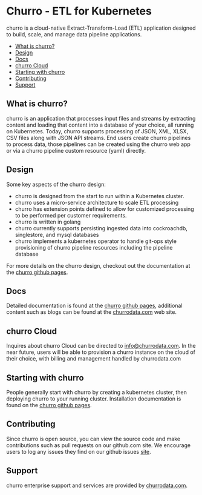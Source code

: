# Churro - ETL for Kubernetes

churro is a cloud-native Extract-Transform-Load (ETL) application designed to build, scale, and manage data pipeline applications.

* [What is churro?](#what-is-churro)
* [Design](#design)
* [Docs](#docs)
* [churro Cloud](#churro-cloud)
* [Starting with churro](#starting-with-churro)
* [Contributing](#contributing)
* [Support](#support)


## What is churro?
churro is an application that processes input files and streams by extracting content and loading that content into a database of your choice, all running on Kubernetes.  Today, churro supports processing of JSON, XML, XLSX, CSV files along with JSON API streams.  End users create churro pipelines to process data, those pipelines can be created using the churro web app or via a churro pipeline custom resource (yaml) directly.

## Design
Some key aspects of the churro design:
* churro is designed from the start to run within a Kubernetes cluster.
* churro uses a micro-service architecture to scale ETL processing
* churro has extension points defined to allow for customized processing to be performed per customer requirements.
* churro is written in golang
* churro currently supports persisting ingested data into cockroachdb, singlestore, and mysql databases
* churro implements a kubernetes operator to handle git-ops style provisioning of churro pipeline resources including the pipeline database

For more details on the churro design, checkout out the documentation at the [churro github pages](https://churrodata.github.io/churro/design-guide.html).

## Docs
Detailed documentation is found at the [churro github pages](https://churrodata.github.io/churro/), additional content such as blogs can be found at the [churrodata.com](https://www.churrodata.com) web site.

## churro Cloud
Inquires about churro Cloud can be directed to info@churrodata.com.  In the near future, users will be able to provision a churro instance on the cloud of their choice, with billing and management handled by churrodata.com

## Starting with churro
People generally start with churro by creating a kubernetes cluster, then deploying churro to your running cluster.  Installation documentation is found on the [churro github pages](https://churrodata.github.io/churro/installation-guide.html).

## Contributing
Since churro is open source, you can view the source code and make contributions such as pull requests on our github.com site.   We encourage users to log any issues they find on our github issues [site](https://github.com/churrodata/churro/issues).

## Support
churro enterprise support and services are provided by [churrodata.com](https://churrodata.com).


